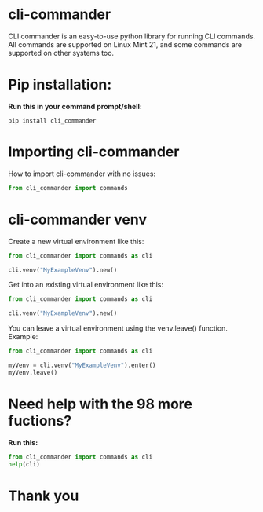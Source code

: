 # cli-commander

CLI commander is an easy-to-use python library for running CLI commands.
All commands are supported on Linux Mint 21, and some commands are supported on other
systems too.

# Pip installation:
**Run this in your command prompt/shell:**

```
pip install cli_commander
```

# Importing cli-commander

How to import cli-commander with no issues:

```python
from cli_commander import commands
```

# cli-commander venv

Create a new virtual environment like this:

```python
from cli_commander import commands as cli

cli.venv("MyExampleVenv").new()
```

Get into an existing virtual environment like this:

```python
from cli_commander import commands as cli

cli.venv("MyExampleVenv").new()
```

You can leave a virtual environment using the venv.leave() function.
Example:

```python
from cli_commander import commands as cli

myVenv = cli.venv("MyExampleVenv").enter()
myVenv.leave()
```

# Need help with the 98 more fuctions?

**Run this:**

```python
from cli_commander import commands as cli
help(cli)
```

# Thank you

